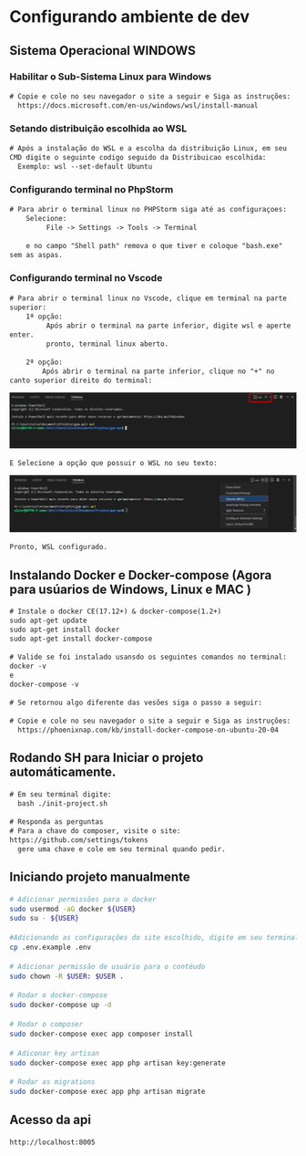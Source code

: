 # Configurando ambiente de dev

## Sistema Operacional WINDOWS

### Habilitar o Sub-Sistema Linux para Windows
```
# Copie e cole no seu navegador o site a seguir e Siga as instruções:
  https://docs.microsoft.com/en-us/windows/wsl/install-manual
```
### Setando distribuição escolhida ao WSL
```
# Após a instalação do WSL e a escolha da distribuição Linux, em seu CMD digite o seguinte codigo seguido da Distribuicao escolhida:
  Exemplo: wsl --set-default Ubuntu
```

### Configurando terminal no PhpStorm 

```
# Para abrir o terminal linux no PHPStorm siga até as configuraçoes:
    Selecione:
         File -> Settings -> Tools -> Terminal

    e no campo "Shell path" remova o que tiver e coloque "bash.exe" sem as aspas.
```

### Configurando terminal no Vscode 

```
# Para abrir o terminal linux no Vscode, clique em terminal na parte superior:
    1ª opção:
         Após abrir o terminal na parte inferior, digite wsl e aperte enter.
         pronto, terminal linux aberto.
 
    2ª opção:
        Após abrir o terminal na parte inferior, clique no "+" no canto superior direito do terminal:
```
![alt text](./readme/image/vscode_terminal.png)

```
E Selecione a opção que possuir o WSL no seu texto:
```

![alt text](./readme/image/vscode_terminal_wsl.png)

```
Pronto, WSL configurado.
```

## Instalando Docker e Docker-compose (Agora para usúarios de Windows, Linux e MAC )

````
# Instale o docker CE(17.12+) & docker-compose(1.2+)
sudo apt-get update
sudo apt-get install docker
sudo apt-get install docker-compose

# Valide se foi instalado usansdo os seguintes comandos no terminal:
docker -v
e
docker-compose -v

# Se retornou algo diferente das vesões siga o passo a seguir:

# Copie e cole no seu navegador o site a seguir e Siga as instruções:
  https://phoenixnap.com/kb/install-docker-compose-on-ubuntu-20-04
````

## Rodando SH para Iniciar o projeto automáticamente.

````
# Em seu terminal digite:
  bash ./init-project.sh

# Responda as perguntas
# Para a chave do composer, visite o site: https://github.com/settings/tokens 
  gere uma chave e cole em seu terminal quando pedir.
````

## Iniciando projeto manualmente

``` bash
# Adicionar permissões para o docker
sudo usermod -aG docker ${USER}
sudo su - ${USER}

#Adicionando as configurações do site escolhido, digite em seu terminal: 
cp .env.example .env

# Adicionar permissão de usuário para o contéudo
sudo chown -R $USER: $USER .

# Rodar o docker-compose
sudo docker-compose up -d

# Rodar o composer
sudo docker-compose exec app composer install

# Adiconar key artisan
sudo docker-compose exec app php artisan key:generate

# Rodar as migrations
sudo docker-compose exec app php artisan migrate
```
## Acesso da api

````
http://localhost:8005
````
